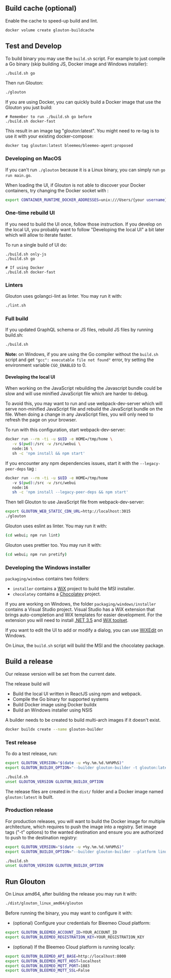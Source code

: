 ## Build cache (optional)

Enable the cache to speed-up build and lint.

```sh
docker volume create glouton-buildcache
```

## Test and Develop

To build binary you may use the `build.sh` script. For example to just
compile a Go binary (skip building JS, Docker image and Windows installer):

```sh
./build.sh go
```

Then run Glouton:

```sh
./glouton
```

If you are using Docker, you can quickly build a Docker image that use the Glouton you just build:

```
# Remember to run ./build.sh go before
./build.sh docker-fast
```

This result in an image tag "glouton:latest". You might need to re-tag is to use it with your existing
docker-compose:

```
docker tag glouton:latest bleemeo/bleemeo-agent:proposed
```

### Developing on MacOS
If you can't run `./glouton` because it is a Linux binary, you can simply run `go run main.go`.

When loading the UI, if Glouton is not able to discover your Docker containers, try changing the Docker socket with :
```sh
export CONTAINER_RUNTIME_DOCKER_ADDRESSES=unix:///Users/{your username}/.docker/run/docker.sock
```

### One-time rebuild UI

If you need to build the UI once, follow those instruction. If you develop on the local UI,
you probably want to follow "Developing the local UI" a bit later which will allow to iterate faster.

To run a single build of UI do:

```
./build.sh only-js
./build.sh go

# If using Docker
./build.sh docker-fast
```

### Linters

Glouton uses golangci-lint as linter. You may run it with:
```sh
./lint.sh
```

### Full build

If you updated GraphQL schema or JS files, rebuild JS files by running build.sh:

```sh
./build.sh
```

**Note:** on Windows, if you are using the Go compiler without the `build.sh` script and
get `"gcc": executable file not found"` error, try setting the environment variable `CGO_ENABLED` to 0.

#### Developing the local UI

When working on the JavaScript rebuilding the Javascript bundle could be slow
and will use minified JavaScript file which are harder to debug.

To avoid this, you may want to run and use webpack-dev-server which will serve non-minified
JavaScript file and rebuild the JavaScript bundle on the file. When doing a change in
any JavaScript files, you will only need to refresh the page on your browser.

To run with this configuration, start webpack-dev-server:
```sh
docker run --rm -ti -u $UID -e HOME=/tmp/home \
   -v $(pwd):/src -w /src/webui \
   node:16 \
   sh -c 'npm install && npm start'
```

If you encounter any npm dependencies issues, start it with the `--legacy-peer-deps` tag :

```sh
docker run --rm -ti -u $UID -e HOME=/tmp/home
   -v $(pwd):/src -w /src/webui
   node:16
   sh -c 'npm install --legacy-peer-deps && npm start'
```

Then tell Glouton to use JavaScript file from webpack-dev-server:
```sh
export GLOUTON_WEB_STATIC_CDN_URL=http://localhost:3015
./glouton
```

Glouton uses eslint as linter. You may run it with:

```sh
(cd webui; npm run lint)
```

Glouton uses prettier too. You may run it with:

```sh
(cd webui; npm run pretify)
```

### Developing the Windows installer

`packaging/windows` contains two folders:

- `installer` contains a [WiX](https://wixtoolset.org/) project
  to build the MSI installer.
- `chocolatey` contains a [Chocolatey](https://docs.chocolatey.org/en-us/) project.

If you are working on Windows, the folder `packaging/windows/installer` contains a Visual Studio project.
Visual Studio has a WiX extension that brings auto-completion and WiX templates for easier development.
For the extension you will need to install [.NET 3.5](https://www.microsoft.com/fr-fr/download/details.aspx?id=21)
and [WiX toolset](https://wixtoolset.org/releases/).

If you want to edit the UI to add or modify a dialog, you can use [WiXEdit](https://github.com/WixEdit/WixEdit)
on Windows.

On Linux, the `build.sh` script will build the MSI and the chocolatey package.

## Build a release

Our release version will be set from the current date.

The release build will

* Build the local UI written in ReactJS using npm and webpack.
* Compile the Go binary for supported systems
* Build Docker image using Docker buildx
* Build an Windows installer using NSIS

A builder needs to be created to build multi-arch images if it doesn't exist.

```sh
docker buildx create --name glouton-builder
```

### Test release

To do a test release, run:

```sh
export GLOUTON_VERSION="$(date -u +%y.%m.%d.%H%M%S)"
export GLOUTON_BUILDX_OPTION="--builder glouton-builder -t glouton:latest --load"

./build.sh
unset GLOUTON_VERSION GLOUTON_BUILDX_OPTION
```

The release files are created in the `dist/` folder and a Docker image named `glouton:latest` is built.

### Production release

For production releases, you will want to build the Docker image for multiple architecture, which requires to
push the image into a registry. Set image tags ("-t" options) to the wanted destination and ensure you
are authorized to push to the destination registry:

```sh
export GLOUTON_VERSION="$(date -u +%y.%m.%d.%H%M%S)"
export GLOUTON_BUILDX_OPTION="--builder glouton-builder --platform linux/amd64,linux/arm64/v8,linux/arm/v7 -t glouton:latest -t glouton:${GLOUTON_VERSION} --push"

./build.sh
unset GLOUTON_VERSION GLOUTON_BUILDX_OPTION
```

## Run Glouton

On Linux amd64, after building the release you may run it with:

```sh
./dist/glouton_linux_amd64/glouton
```

Before running the binary, you may want to configure it with:

- (optional) Configure your credentials for Bleemeo Cloud platform:

```sh
export GLOUTON_BLEEMEO_ACCOUNT_ID=YOUR_ACCOUNT_ID
export GLOUTON_BLEEMEO_REGISTRATION_KEY=YOUR_REGISTRATION_KEY
```

- (optional) If the Bleemeo Cloud platform is running locally:

```sh
export GLOUTON_BLEEMEO_API_BASE=http://localhost:8000
export GLOUTON_BLEEMEO_MQTT_HOST=localhost
export GLOUTON_BLEEMEO_MQTT_PORT=1883
export GLOUTON_BLEEMEO_MQTT_SSL=False
```
